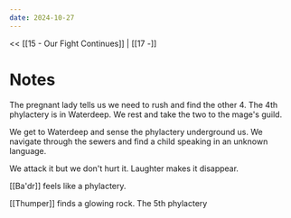 ```yaml
---
date: 2024-10-27
---
```


<< [[15 - Our Fight Continues]] | [[17 -]]

# Notes

The pregnant lady tells us we need to rush and find the other 4. The 4th phylactery is in Waterdeep. We rest and take the two to the mage's guild.

We get to Waterdeep and sense the phylactery underground us. We navigate through the sewers and find a child speaking in an unknown language.

We attack it but we don't hurt it. Laughter makes it disappear. 

[[Ba'dr]] feels like a phylactery.

[[Thumper]] finds a glowing rock. The 5th phylactery 